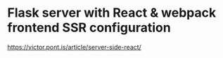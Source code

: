 # Flask server with React & webpack frontend SSR configuration
https://victor.pont.is/article/server-side-react/
